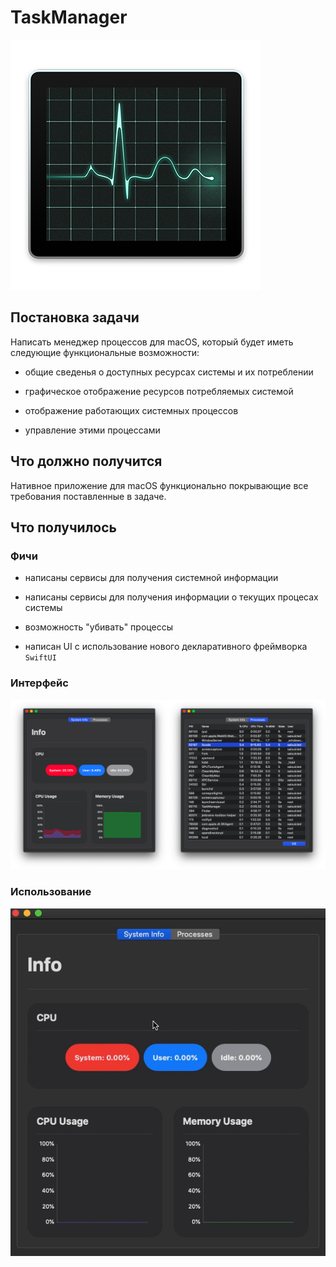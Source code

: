 # TaskManager

![](./media/icon.png)

## Постановка задачи

Написать менеджер процессов для macOS, который будет иметь следующие функциональные возможности:

* общие сведенья о доступных ресурсах системы и их потреблении

* графическое отображение ресурсов потребляемых системой

* отображение работающих системных процессов

* управление этими процессами

## Что должно получится 

Нативное приложение для macOS функционально покрывающие все требования поставленные в задаче.

## Что получилось

### Фичи

* написаны сервисы для получения системной информации

* написаны сервисы для получения информации о текущих процесах системы

* возможность "убивать" процессы

* написан UI с использование нового декларативного фреймворка `SwiftUI `

### Интерфейс

![](./media/interface.png)

### Использование

![](./media/usage.gif)


